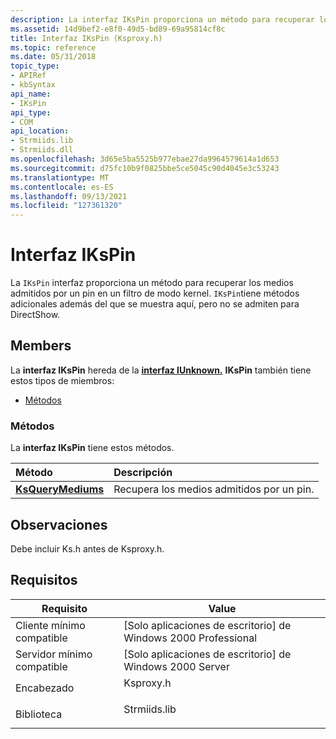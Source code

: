 ```yaml
---
description: La interfaz IKsPin proporciona un método para recuperar los medios admitidos por un pin en un filtro de modo kernel. IKsPin tiene métodos adicionales además del que se muestra aquí, pero no se admiten para DirectShow.
ms.assetid: 14d9bef2-e8f0-49d5-bd89-69a95814cf8c
title: Interfaz IKsPin (Ksproxy.h)
ms.topic: reference
ms.date: 05/31/2018
topic_type:
- APIRef
- kbSyntax
api_name:
- IKsPin
api_type:
- COM
api_location:
- Strmiids.lib
- Strmiids.dll
ms.openlocfilehash: 3d65e5ba5525b977ebae27da9964579614a1d653
ms.sourcegitcommit: d75fc10b9f0825bbe5ce5045c90d4045e3c53243
ms.translationtype: MT
ms.contentlocale: es-ES
ms.lasthandoff: 09/13/2021
ms.locfileid: "127361320"
---
```

# <a name="ikspin-interface"></a>Interfaz IKsPin

La `IKsPin` interfaz proporciona un método para recuperar los medios admitidos por un pin en un filtro de modo kernel. `IKsPin`tiene métodos adicionales además del que se muestra aquí, pero no se admiten para DirectShow.

## <a name="members"></a>Members

La **interfaz IKsPin** hereda de la [**interfaz IUnknown.**](/windows/win32/api/unknwn/nn-unknwn-iunknown) **IKsPin** también tiene estos tipos de miembros:

-   [Métodos](#methods)

### <a name="methods"></a>Métodos

La **interfaz IKsPin** tiene estos métodos.



| Método                                          | Descripción                                          |
|:------------------------------------------------|:-----------------------------------------------------|
| [**KsQueryMediums**](ikspin-ksquerymediums.md) | Recupera los medios admitidos por un pin.<br/> |



 

## <a name="remarks"></a>Observaciones

Debe incluir Ks.h antes de Ksproxy.h.

## <a name="requirements"></a>Requisitos



| Requisito | Value |
|-------------------------------------|-----------------------------------------------------------------------------------------|
| Cliente mínimo compatible<br/> | \[Solo aplicaciones de escritorio\] de Windows 2000 Professional<br/>                              |
| Servidor mínimo compatible<br/> | \[Solo aplicaciones de escritorio\] de Windows 2000 Server<br/>                                    |
| Encabezado<br/>                   | <dl> <dt>Ksproxy.h</dt> </dl>    |
| Biblioteca<br/>                  | <dl> <dt>Strmiids.lib</dt> </dl> |



 

 
